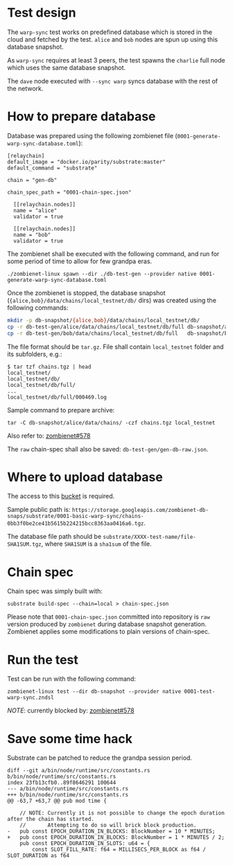 # Test design
The `warp-sync` test works on predefined database which is stored in the cloud and
fetched by the test. `alice` and `bob` nodes are spun up using this database snapshot.

As `warp-sync` requires at least 3 peers, the test spawns the `charlie` full node which uses the same database snapshot.

The `dave` node executed with `--sync warp` syncs database with the rest of the network.

# How to prepare database
Database was prepared using the following zombienet file (`0001-generate-warp-sync-database.toml`):
```
[relaychain]
default_image = "docker.io/parity/substrate:master"
default_command = "substrate"

chain = "gen-db"

chain_spec_path = "0001-chain-spec.json"

  [[relaychain.nodes]]
  name = "alice"
  validator = true

  [[relaychain.nodes]]
  name = "bob"
  validator = true
```

The zombienet shall be executed with the following command, and run for some period of time to allow for few grandpa eras.
```
./zombienet-linux spawn --dir ./db-test-gen --provider native 0001-generate-warp-sync-database.toml
```

Once the zombienet is stopped, the database snapshot
(`{alice,bob}/data/chains/local_testnet/db/` dirs) was created using the following
commands:
```bash
mkdir -p db-snapshot/{alice,bob}/data/chains/local_testnet/db/  
cp -r db-test-gen/alice/data/chains/local_testnet/db/full db-snapshot/alice/data/chains/local_testnet/db/  
cp -r db-test-gen/bob/data/chains/local_testnet/db/full   db-snapshot/bob/data/chains/local_testnet/db/
```

The file format should be `tar.gz`. File shall contain `local_testnet` folder and its subfolders, e.g.:
```
$ tar tzf chains.tgz | head
local_testnet/
local_testnet/db/
local_testnet/db/full/
...
local_testnet/db/full/000469.log
```

Sample command to prepare archive:
```
tar -C db-snapshot/alice/data/chains/ -czf chains.tgz local_testnet
```

Also refer to: [zombienet#578](https://github.com/paritytech/zombienet/issues/578)

The `raw` chain-spec shall also be saved: `db-test-gen/gen-db-raw.json`.

# Where to upload database
The access to this [bucket](https://console.cloud.google.com/storage/browser/zombienet-db-snaps/) is required.

Sample public path is: `https://storage.googleapis.com/zombienet-db-snaps/substrate/0001-basic-warp-sync/chains-0bb3f0be2ce41b5615b224215bcc8363aa0416a6.tgz`.

The database file path should be `substrate/XXXX-test-name/file-SHA1SUM.tgz`, where `SHA1SUM` is a `sha1sum` of the file.

# Chain spec
Chain spec was simply built with:
```
substrate build-spec --chain=local > chain-spec.json
```

Please note that `0001-chain-spec.json` committed into repository is `raw` version produced by `zombienet` during database snapshot generation. Zombienet applies some modifications to plain versions of chain-spec.

# Run the test
Test can be run with the following command:
```
zombienet-linux test --dir db-snapshot --provider native 0001-test-warp-sync.zndsl
```

*NOTE*: currently blocked by: [zombienet#578](https://github.com/paritytech/zombienet/issues/578)


# Save some time hack
Substrate can be patched to reduce the grandpa session period.
```
diff --git a/bin/node/runtime/src/constants.rs b/bin/node/runtime/src/constants.rs
index 23fb13cfb0..89f8646291 100644
--- a/bin/node/runtime/src/constants.rs
+++ b/bin/node/runtime/src/constants.rs
@@ -63,7 +63,7 @@ pub mod time {
 
    // NOTE: Currently it is not possible to change the epoch duration after the chain has started.
    //       Attempting to do so will brick block production.
-   pub const EPOCH_DURATION_IN_BLOCKS: BlockNumber = 10 * MINUTES;
+   pub const EPOCH_DURATION_IN_BLOCKS: BlockNumber = 1 * MINUTES / 2;
    pub const EPOCH_DURATION_IN_SLOTS: u64 = {
        const SLOT_FILL_RATE: f64 = MILLISECS_PER_BLOCK as f64 / SLOT_DURATION as f64
```

